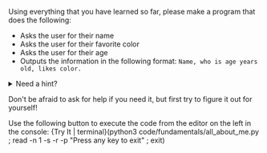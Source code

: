 Using everything that you have learned so far, please make a program that does the following:

* Asks the user for their name 
* Asks the user for their favorite color
* Asks the user for their age
* Outputs the information in the following format:
  ```Name, who is age years old, likes color.```
  
<details><summary>Need a hint?</summary>Look back through the previous 2 pages. You'll need to use `input()`, `int()` or `float()`, `str()`, some variables, and string concatenation.</details>

Don't be afraid to ask for help if you need it, but first try to figure it out for yourself!

Use the following button to execute the code from the editor on the left in the console:
{Try It | terminal}(python3 code/fundamentals/all_about_me.py ; read -n 1 -s -r -p "Press any key to exit" ; exit)